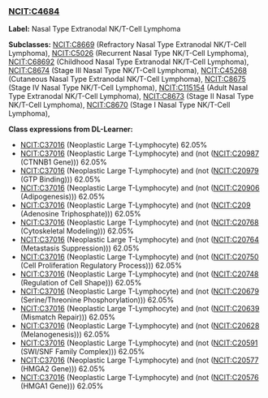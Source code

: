 
### [NCIT:C4684](http://purl.obolibrary.org/obo/NCIT_C4684)
**Label:** Nasal Type Extranodal NK/T-Cell Lymphoma

**Subclasses:** [NCIT:C8669](http://purl.obolibrary.org/obo/NCIT_C8669) (Refractory Nasal Type Extranodal NK/T-Cell Lymphoma), [NCIT:C5026](http://purl.obolibrary.org/obo/NCIT_C5026) (Recurrent Nasal Type NK/T-Cell Lymphoma), [NCIT:C68692](http://purl.obolibrary.org/obo/NCIT_C68692) (Childhood Nasal Type Extranodal NK/T-Cell Lymphoma), [NCIT:C8674](http://purl.obolibrary.org/obo/NCIT_C8674) (Stage III Nasal Type NK/T-Cell Lymphoma), [NCIT:C45268](http://purl.obolibrary.org/obo/NCIT_C45268) (Cutaneous Nasal Type Extranodal NK/T-Cell Lymphoma), [NCIT:C8675](http://purl.obolibrary.org/obo/NCIT_C8675) (Stage IV Nasal Type NK/T-Cell Lymphoma), [NCIT:C115154](http://purl.obolibrary.org/obo/NCIT_C115154) (Adult Nasal Type Extranodal NK/T-Cell Lymphoma), [NCIT:C8673](http://purl.obolibrary.org/obo/NCIT_C8673) (Stage II Nasal Type NK/T-Cell Lymphoma), [NCIT:C8670](http://purl.obolibrary.org/obo/NCIT_C8670) (Stage I Nasal Type NK/T-Cell Lymphoma), 

**Class expressions from DL-Learner:**

- [NCIT:C37016](http://purl.obolibrary.org/obo/NCIT_C37016) (Neoplastic Large T-Lymphocyte) 62.05%
- [NCIT:C37016](http://purl.obolibrary.org/obo/NCIT_C37016) (Neoplastic Large T-Lymphocyte) and (not ([NCIT:C20987](http://purl.obolibrary.org/obo/NCIT_C20987) (CTNNB1 Gene))) 62.05%
- [NCIT:C37016](http://purl.obolibrary.org/obo/NCIT_C37016) (Neoplastic Large T-Lymphocyte) and (not ([NCIT:C20979](http://purl.obolibrary.org/obo/NCIT_C20979) (GTP Binding))) 62.05%
- [NCIT:C37016](http://purl.obolibrary.org/obo/NCIT_C37016) (Neoplastic Large T-Lymphocyte) and (not ([NCIT:C20906](http://purl.obolibrary.org/obo/NCIT_C20906) (Adipogenesis))) 62.05%
- [NCIT:C37016](http://purl.obolibrary.org/obo/NCIT_C37016) (Neoplastic Large T-Lymphocyte) and (not ([NCIT:C209](http://purl.obolibrary.org/obo/NCIT_C209) (Adenosine Triphosphate))) 62.05%
- [NCIT:C37016](http://purl.obolibrary.org/obo/NCIT_C37016) (Neoplastic Large T-Lymphocyte) and (not ([NCIT:C20768](http://purl.obolibrary.org/obo/NCIT_C20768) (Cytoskeletal Modeling))) 62.05%
- [NCIT:C37016](http://purl.obolibrary.org/obo/NCIT_C37016) (Neoplastic Large T-Lymphocyte) and (not ([NCIT:C20764](http://purl.obolibrary.org/obo/NCIT_C20764) (Metastasis Suppression))) 62.05%
- [NCIT:C37016](http://purl.obolibrary.org/obo/NCIT_C37016) (Neoplastic Large T-Lymphocyte) and (not ([NCIT:C20750](http://purl.obolibrary.org/obo/NCIT_C20750) (Cell Proliferation Regulatory Process))) 62.05%
- [NCIT:C37016](http://purl.obolibrary.org/obo/NCIT_C37016) (Neoplastic Large T-Lymphocyte) and (not ([NCIT:C20748](http://purl.obolibrary.org/obo/NCIT_C20748) (Regulation of Cell Shape))) 62.05%
- [NCIT:C37016](http://purl.obolibrary.org/obo/NCIT_C37016) (Neoplastic Large T-Lymphocyte) and (not ([NCIT:C20679](http://purl.obolibrary.org/obo/NCIT_C20679) (Serine/Threonine Phosphorylation))) 62.05%
- [NCIT:C37016](http://purl.obolibrary.org/obo/NCIT_C37016) (Neoplastic Large T-Lymphocyte) and (not ([NCIT:C20639](http://purl.obolibrary.org/obo/NCIT_C20639) (Mismatch Repair))) 62.05%
- [NCIT:C37016](http://purl.obolibrary.org/obo/NCIT_C37016) (Neoplastic Large T-Lymphocyte) and (not ([NCIT:C20628](http://purl.obolibrary.org/obo/NCIT_C20628) (Melanogenesis))) 62.05%
- [NCIT:C37016](http://purl.obolibrary.org/obo/NCIT_C37016) (Neoplastic Large T-Lymphocyte) and (not ([NCIT:C20591](http://purl.obolibrary.org/obo/NCIT_C20591) (SWI/SNF Family Complex))) 62.05%
- [NCIT:C37016](http://purl.obolibrary.org/obo/NCIT_C37016) (Neoplastic Large T-Lymphocyte) and (not ([NCIT:C20577](http://purl.obolibrary.org/obo/NCIT_C20577) (HMGA2 Gene))) 62.05%
- [NCIT:C37016](http://purl.obolibrary.org/obo/NCIT_C37016) (Neoplastic Large T-Lymphocyte) and (not ([NCIT:C20576](http://purl.obolibrary.org/obo/NCIT_C20576) (HMGA1 Gene))) 62.05%


